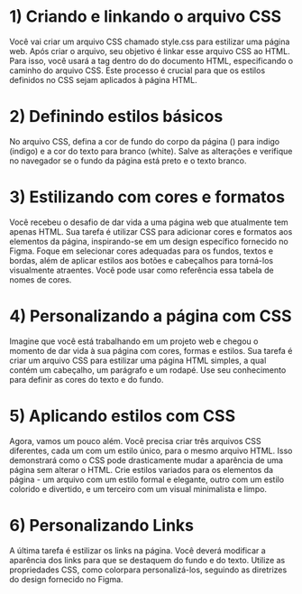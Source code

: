 <h1>1) Criando e linkando o arquivo CSS</h1>
Você vai criar um arquivo CSS chamado style.css para estilizar uma página web. Após criar o arquivo, seu objetivo é linkar esse arquivo CSS ao HTML. Para isso, você usará a tag <link> dentro do <head> do documento HTML, especificando o caminho do arquivo CSS. Este processo é crucial para que os estilos definidos no CSS sejam aplicados à página HTML.

<h1>2) Definindo estilos básicos</h1>
No arquivo CSS, defina a cor de fundo do corpo da página (<body>) para indigo (indigo) e a cor do texto para branco (white). Salve as alterações e verifique no navegador se o fundo da página está preto e o texto branco.

<h1/>3) Estilizando com cores e formatos</h1>
Você recebeu o desafio de dar vida a uma página web que atualmente tem apenas HTML. Sua tarefa é utilizar CSS para adicionar cores e formatos aos elementos da página, inspirando-se em um design específico fornecido no Figma. Foque em selecionar cores adequadas para os fundos, textos e bordas, além de aplicar estilos aos botões e cabeçalhos para torná-los visualmente atraentes. Você pode usar como referência essa tabela de nomes de cores.

<h1>4) Personalizando a página com CSS</h1>
Imagine que você está trabalhando em um projeto web e chegou o momento de dar vida à sua página com cores, formas e estilos. Sua tarefa é criar um arquivo CSS para estilizar uma página HTML simples, a qual contém um cabeçalho, um parágrafo e um rodapé. Use seu conhecimento para definir as cores do texto e do fundo.

<h1>5) Aplicando estilos com CSS</h1>
Agora, vamos um pouco além. Você precisa criar três arquivos CSS diferentes, cada um com um estilo único, para o mesmo arquivo HTML. Isso demonstrará como o CSS pode drasticamente mudar a aparência de uma página sem alterar o HTML. Crie estilos variados para os elementos da página - um arquivo com um estilo formal e elegante, outro com um estilo colorido e divertido, e um terceiro com um visual minimalista e limpo.

<h1>6) Personalizando Links</h1>
A última tarefa é estilizar os links na página. Você deverá modificar a aparência dos links para que se destaquem do fundo e do texto. Utilize as propriedades CSS, como colorpara personalizá-los, seguindo as diretrizes do design fornecido no Figma.
